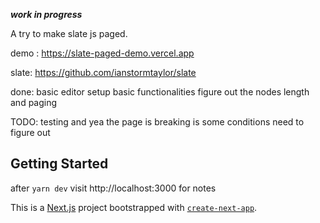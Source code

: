 **_work in progress_**

A try to make slate js paged.

demo : https://slate-paged-demo.vercel.app



slate:
https://github.com/ianstormtaylor/slate


done:
basic editor setup
basic functionalities
figure out the nodes length and paging

TODO:
testing and yea the page is breaking is some conditions need to figure out

## Getting Started
after `yarn dev` visit http://localhost:3000 for notes

This is a [Next.js](https://nextjs.org/) project bootstrapped with [`create-next-app`](https://github.com/vercel/next.js/tree/canary/packages/create-next-app).




